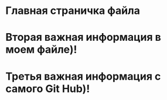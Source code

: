 # Главная страничка файла
# Вторая важная информация в моем файле)!
# Третья важная информация с самого Git Hub)!
